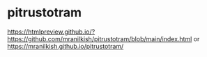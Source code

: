 # pitrustotram

https://htmlpreview.github.io/?https://github.com/mranilkish/pitrustotram/blob/main/index.html
or
https://mranilkish.github.io/pitrustotram/
